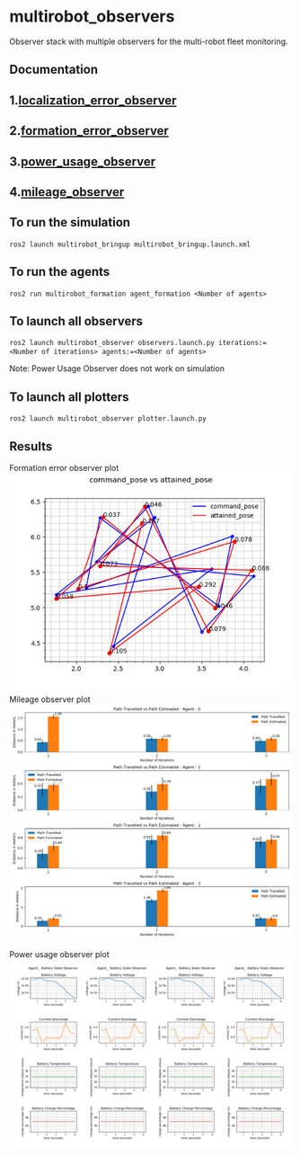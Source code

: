 # multirobot_observers
Observer stack with multiple observers for the multi-robot fleet monitoring.
## Documentation

## 1.[localization_error_observer](localization_error_observer/README.md)
## 2.[formation_error_observer](formation_error_observer/README.md)
## 3.[power_usage_observer](power_usage_observer/README.md)
## 4.[mileage_observer](mileage_observer/README.md)

## To run the simulation 
```
ros2 launch multirobot_bringup multirobot_bringup.launch.xml

```
## To run the agents
```
ros2 run multirobot_formation agent_formation <Number of agents>
```

## To launch all observers
```
ros2 launch multirobot_observer observers.launch.py iterations:=<Number of iterations> agents:=<Number of agents>

```
Note: Power Usage Observer does not work on simulation
## To launch all plotters
```
ros2 launch multirobot_observer plotter.launch.py

```
## Results
Formation error observer plot
![](docs/Polygraph.png)

Mileage observer plot
![](docs/Agent_mileage_plot.png)

Power usage observer plot
![](docs/Agent.png)